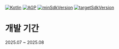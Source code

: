 [![Kotlin](https://img.shields.io/badge/Kotlin-2.1.20-blue.svg)](https://kotlinlang.org)
[![AGP](https://img.shields.io/badge/AGP-8.10.0-green.svg)](https://gradle.org/)
[![minSdkVersion](https://img.shields.io/badge/minSdkVersion-28-red)](https://developer.android.com/distribute/best-practices/develop/target-sdk)
[![targetSdkVersion](https://img.shields.io/badge/targetSdkVersion-35-orange)](https://developer.android.com/distribute/best-practices/develop/target-sdk)

# 개발 기간

2025.07 ~ 2025.08